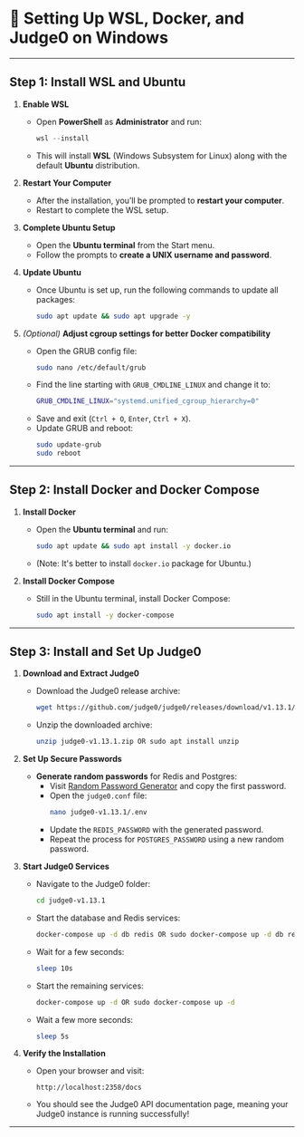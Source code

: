 # 🚀 Setting Up WSL, Docker, and Judge0 on Windows

---

## **Step 1: Install WSL and Ubuntu**

1. **Enable WSL**  
   - Open **PowerShell** as **Administrator** and run:
     ```powershell
     wsl --install
     ```
   - This will install **WSL** (Windows Subsystem for Linux) along with the default **Ubuntu** distribution.

2. **Restart Your Computer**  
   - After the installation, you’ll be prompted to **restart your computer**.
   - Restart to complete the WSL setup.

3. **Complete Ubuntu Setup**  
   - Open the **Ubuntu terminal** from the Start menu.
   - Follow the prompts to **create a UNIX username and password**.

4. **Update Ubuntu**  
   - Once Ubuntu is set up, run the following commands to update all packages:
     ```bash
     sudo apt update && sudo apt upgrade -y
     ```

5. *(Optional)* **Adjust cgroup settings for better Docker compatibility**  
   - Open the GRUB config file:
     ```bash
     sudo nano /etc/default/grub
     ```
   - Find the line starting with `GRUB_CMDLINE_LINUX` and change it to:
     ```bash
     GRUB_CMDLINE_LINUX="systemd.unified_cgroup_hierarchy=0"
     ```
   - Save and exit (`Ctrl + O`, `Enter`, `Ctrl + X`).
   - Update GRUB and reboot:
     ```bash
     sudo update-grub
     sudo reboot
     ```

---

## **Step 2: Install Docker and Docker Compose**

1. **Install Docker**  
   - Open the **Ubuntu terminal** and run:
     ```bash
     sudo apt update && sudo apt install -y docker.io
     ```
   - (Note: It's better to install `docker.io` package for Ubuntu.)

2. **Install Docker Compose**  
   - Still in the Ubuntu terminal, install Docker Compose:
     ```bash
     sudo apt install -y docker-compose
     ```

---

## **Step 3: Install and Set Up Judge0**

1. **Download and Extract Judge0**  
   - Download the Judge0 release archive:
     ```bash
     wget https://github.com/judge0/judge0/releases/download/v1.13.1/judge0-v1.13.1.zip
     ```
   - Unzip the downloaded archive:
     ```bash
     unzip judge0-v1.13.1.zip OR sudo apt install unzip
     ```

2. **Set Up Secure Passwords**  
   - **Generate random passwords** for Redis and Postgres:
     - Visit [Random Password Generator](https://www.random.org/passwords/?num=1&len=32&format=plain&rnd=new) and copy the first password.
     - Open the `judge0.conf` file:
       ```bash
       nano judge0-v1.13.1/.env
       ```
     - Update the `REDIS_PASSWORD` with the generated password.
     - Repeat the process for `POSTGRES_PASSWORD` using a new random password.

3. **Start Judge0 Services**  
   - Navigate to the Judge0 folder:
     ```bash
     cd judge0-v1.13.1
     ```
   - Start the database and Redis services:
     ```bash
     docker-compose up -d db redis OR sudo docker-compose up -d db redis
     ```
   - Wait for a few seconds:
     ```bash
     sleep 10s
     ```
   - Start the remaining services:
     ```bash
     docker-compose up -d OR sudo docker-compose up -d
     ```
   - Wait a few more seconds:
     ```bash
     sleep 5s
     ```

4. **Verify the Installation**  
   - Open your browser and visit:
     ```
     http://localhost:2358/docs
     ```
   - You should see the Judge0 API documentation page, meaning your Judge0 instance is running successfully!

---


